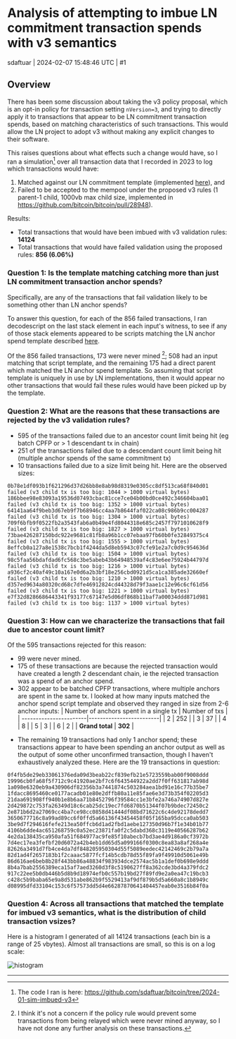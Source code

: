 # Analysis of attempting to imbue LN commitment transaction spends with v3 semantics

sdaftuar | 2024-02-07 15:48:46 UTC | #1

## Overview
There has been some discussion about taking the v3 policy proposal, which is an opt-in policy for transaction setting `nVersion=3`, and trying to directly apply it to transactions that appear to be LN commitment transaction spends, based on matching characteristics of such transactions.  This would allow the LN project to adopt v3 without making any explicit changes to their software.  

This raises questions about what effects such a change would have, so I ran a simulation[^1] over all transaction data that I recorded in 2023 to log which transactions would have:
 1. Matched against our
LN commitment template (implemented [here](https://github.com/bitcoin/bitcoin/commit/a5fe461838e8759c9abd3ac764162c271f97d50b)), and
 1. Failed to be accepted to the mempool under the proposed v3 rules (1 parent-1 child, 1000vb max child size, implemented in https://github.com/bitcoin/bitcoin/pull/28948).

Results:
* Total transactions that would have been imbued with v3 validation rules: **14124**
* Total transactions that would have failed validation using the proposed rules: **856 (6.06%)**

### Question 1: Is the template matching catching more than just LN commitment transaction anchor spends?

Specifically, are any of the transactions that fail validation likely to be something other than LN anchor spends?

To answer this question, for each of the 856 failed transactions, I ran decodescript on the last stack element
in each input's witness, to see if any of those stack elements appeared to be scripts matching the LN anchor spend template
described [here](https://github.com/bitcoin/bitcoin/issues/29319#issuecomment-1916166471).

Of the 856 failed transactions, 173 were never mined [^2]; 508 had an input matching that script template, and the remaining 175 had
a direct parent which matched the LN anchor spend template.  So assuming that script template is uniquely in use by LN 
implementations, then it would appear no other transactions that would fail these rules would have been picked up by the template.

### Question 2: What are the reasons that these transactions are rejected by the v3 validation rules?

* 595 of the transactions failed due to an ancestor count limit being hit (eg batch CPFP or > 1 descendant tx in chain)
* 251 of the transactions failed due to a descendant count limit being hit (multiple anchor spends of the same commitment tx)
* 10 transactions failed due to a size limit being hit. Here are the observed sizes:
```
0b78e1df093b1f621296d37d26bb8e8ab98d8319e0305cc8df513ca68f840d01 failed (v3 child tx is too big: 1044 > 1000 virtual bytes)
186bbee98e83093a19536d07493cbac81cce7ce04b00bd0ce492c346604baa01 failed (v3 child tx is too big: 1352 > 1000 virtual bytes)
64141aa64f9beb3d67eb9f7b68946cc4aa7b8644faf022ca08c986b9cc004287 failed (v3 child tx is too big: 1304 > 1000 virtual bytes)
709f6bfb9f0522fb2a3543fab6a0b49e4fd8044318e685c2457f7971010628f9 failed (v3 child tx is too big: 1827 > 1000 virtual bytes)
73bae426287150bdc922e9681c81fb8a96b1cc07ebaa97fb60b0fe32849375c4 failed (v3 child tx is too big: 1555 > 1000 virtual bytes)
8effcb0a127a8e1538c7bcb1f4244da5d8eb5943c07cfe91e2a7c0d9c954636d failed (v3 child tx is too big: 1504 > 1000 virtual bytes)
98c5faa56bdafdad6fc568c3be5abeb43b64948539af4c83e6ee75924b44797d failed (v3 child tx is too big: 1216 > 1000 virtual bytes)
a936cf2c40af49c10a167e0d6a2b3bf18e256cbd0921d5ca1ca385ade32660ef failed (v3 child tx is too big: 1210 > 1000 virtual bytes)
d357ed9634a80320cd68c7dfe46912824cd44328d79f3aae1c12e96c6cf61d56 failed (v3 child tx is too big: 1221 > 1000 virtual bytes)
e7f32d8286686443341f93177c67147e5d06df868b11baf7a00034ddd871d981 failed (v3 child tx is too big: 1137 > 1000 virtual bytes)
```

### Question 3: How can we characterize the transactions that fail due to ancestor count limit?
Of the 595 transactions rejected for this reason:
 * 99 were never mined.
 * 175 of these transactions are because the rejected transaction would have created a length 2 descendant chain, ie the rejected transaction was a spend of an anchor spend.
 * 302 appear to be batched CPFP transactions, where multiple anchors are spent in the same tx. I looked at how many inputs matched the anchor spend script template and observed they ranged in size from 2-6 anchor inputs:
   | Number of anchors spent in a single tx | Number of txs |
   | -----------------------|-------------------------|
   | 2 | 252 |
   | 3 | 37 | 
   | 4 | 8 |
   | 5 | 3 |
   | 6 | 2 |
   | **Grand total** | **302** |
  - The remaining 19 transactions had only 1 anchor spend; these transactions appear to have been spending an anchor output as well as the output of some other unconfirmed transaction, though I haven't exhaustively analyzed these. Here are the 19 transactions in question:
```
0f4fb5de29eb33061376eda09d3beab22cf839efb21e5723559bab00f9008ddd
19996cb0fa68f5f712c9c41920ae2bf7c6f643544922a2dd7f0ff631817ab98d
1a098e6320eb9a430906df82356b3a7441874c503284aea1bd91e16c77b35be7
1fdacc8695460ce0177acadb01e80e2dffb80a11e85fae6e3d73b354f02205d3
21daa691908ff940b1e8b6aa71b8452796f39584cc1e3bfe2a746a74907d827e
2d429872c753fa26349d18c6cab25dc19ec7fd6870b51344f07b9bdec72450c2
2e871b6d2a27069cc4ba7ce98cc0858d41444df08bd71622c6c4de92178dedd7
3650677716c8a99ad89cc6f0ffd5a66136f43454458f05f165ba95dcca0ab503
3be9d7f294616fefe213ea50ffcb6d1ad2fbd1aebe127350d96b7f1e34b01b77
4106b6dde4ac651268759c0a52ec23871fa0f2c5dabd368c3119e40566287b62
4e2da138435ca950afa51f684977ac9fe85f10abecb7bd3ae4d9186a0cf3972b
7d4ec17ea3fefbf20d6072a42b4eb1dd65d5a099166f0300c8ea83a8af268a4e
82626a3491d7fb4ce4da7df848205950304d55f5089eedec42142469c2b79a7a
82d1ad4f2657183b1f2caaac5877fcf14b5cdb78d55f89fa9f49910d5061e49b
86d616ae6beb8b28f443bb86a48834f983934dce2574ac5b1a1def0b698e9ddd
8b4a7bab2556389eca15af7aed3260d3f8c5190627ff8a362cde3bd4a379fdc2
917c22ee5b0db446b5d8b9d18974efb0c557b19bd27f89fd9e2a0ea47c19bcb3
c428c5b9baba65e9a8d531abe862b9f5529413af9df879b5d5a660a8c1b8949c
d08995dfd33104c153c6f57573dd5d4e66287870641404457eab0e3516b84f0a
```

### Question 4: Across all transactions that matched the template for imbued v3 semantics, what is the distribution of child transaction vsizes?

Here is a histogram I generated of all 14124 transactions (each bin is a range of 25 vbytes). Almost all transactions are small, so this is on a log scale:

![histogram](upload://9gnW5FbIRkwMxz5MbkZXJrhn8ad.png)




[^1]:The code I ran is here: https://github.com/sdaftuar/bitcoin/tree/2024-01-sim-imbued-v3
[^2]:I think it's not a concern if the policy rule would prevent some transactions from being relayed which were never mined anyway, so I have not done any further analysis on these transactions.

-------------------------

